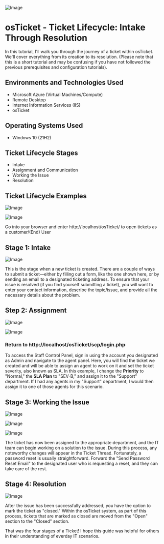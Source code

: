 
![Image](https://i.imgur.com/BQKsviY.png)

# osTicket - Ticket Lifecycle: Intake Through Resolution #
In this tutorial, I'll walk you through the journey of a ticket within osTicket. We'll cover everything from its creation to its resolution. (Please note that this is a short tutorial and may be confusing if you have not followed the previous prerequisites and configuration tutorials).


## Environments and Technologies Used 

- Microsoft Azure (Virtual Machines/Compute)
- Remote Desktop
- Internet Information Services (IIS)
- osTicket                                         

## Operating Systems Used 

- Windows 10 (21H2)

## Ticket Lifecycle Stages

- Intake
- Assignment and Communication
- Working the Issue
- Resolution

## Ticket Lifecycle Examples

![Image](https://i.imgur.com/ejPZZ1Z.png)

![Image](https://i.imgur.com/8S1CJoh.png)

Go into your browser and enter http://localhost/osTicket/ to open tickets as a customer/(End) User

## Stage 1: Intake

![Image](https://i.imgur.com/mvnz6Vb.png)
           
This is the stage when a new ticket is created. There are a couple of ways to submit a ticket—either by filling out a form, like the one shown here, or by sending an email to a designated ticketing address. To ensure that your issue is resolved (if you find yourself submitting a ticket), you will want to enter your contact information, describe the topic/issue, and provide all the necessary details about the problem.           

## Step 2: Assignment 

![Image](https://i.imgur.com/IrCiizx.png)

![Image](https://i.imgur.com/VDsqAOj.png)

### Return to http://localhost/osTicket/scp/login.php 

To access the Staff Control Panel, sign in using the account you designated as Admin and navigate to the agent panel. Here, you will find the ticket we created and will be able to assign an agent to work on it and set the ticket severity, also known as SLA. In this example, I change the **Priority** to "Normal," the **SLA Plan** to "SEV-B," and assign it to the "Support" department. If I had any agents in my "Support" department, I would then assign it to one of those agents for this scenario.

## Stage 3: Working the Issue 

![Image](https://i.imgur.com/BijdBMr.png)

![Image](https://i.imgur.com/R6J9osU.png)

![Image](https://i.imgur.com/c48GwN6.png)

The ticket has now been assigned to the appropriate department, and the IT team can begin working on a solution to the issue. During this process, any noteworthy changes will appear in the Ticket Thread. Fortunately, a password reset is usually straightforward. Forward the "Send Password Reset Email" to the designated user who is requesting a reset, and they can take care of the rest.

## Stage 4: Resolution 

![Image](https://i.imgur.com/QJ4NMSK.png)

After the issue has been successfully addressed, you have the option to mark the ticket as "closed." Within the osTicket system, as part of this process, tickets that are marked as closed are moved from the "Open" section to the "Closed" section.

That was the four stages of a Ticket! I hope this guide was helpful for others in their understanding of everday IT scenarios.
     


